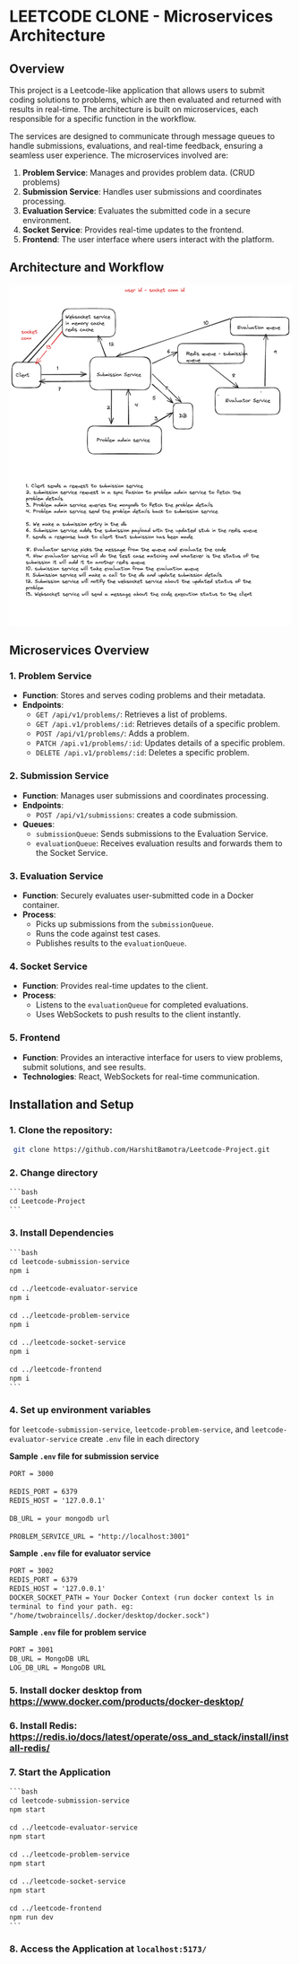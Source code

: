 # LEETCODE CLONE - Microservices Architecture

## Overview

This project is a Leetcode-like application that allows users to submit coding solutions to problems, which are then evaluated and returned with results in real-time. The architecture is built on microservices, each responsible for a specific function in the workflow. 

The services are designed to communicate through message queues to handle submissions, evaluations, and real-time feedback, ensuring a seamless user experience. The microservices involved are:

1. **Problem Service**: Manages and provides problem data. (CRUD problems)
2. **Submission Service**: Handles user submissions and coordinates processing.
3. **Evaluation Service**: Evaluates the submitted code in a secure environment.
4. **Socket Service**: Provides real-time updates to the frontend.
5. **Frontend**: The user interface where users interact with the platform.

## Architecture and Workflow

![Leetcode Architecture](./leetcode-architecture.png)

## Microservices Overview

### 1. Problem Service
- **Function**: Stores and serves coding problems and their metadata.
- **Endpoints**:
  - `GET /api/v1/problems/`: Retrieves a list of problems.
  - `GET /api.v1/problems/:id`: Retrieves details of a specific problem.
  - `POST /api/v1/problems/`: Adds a problem.
  - `PATCH /api.v1/problems/:id`: Updates details of a specific problem.
  - `DELETE /api.v1/problems/:id`: Deletes a specific problem.

### 2. Submission Service
- **Function**: Manages user submissions and coordinates processing.
- **Endpoints**:
  - `POST /api/v1/submissions`: creates a code submission.
- **Queues**:
  - `submissionQueue`: Sends submissions to the Evaluation Service.
  - `evaluationQueue`: Receives evaluation results and forwards them to the Socket Service.

### 3. Evaluation Service
- **Function**: Securely evaluates user-submitted code in a Docker container.
- **Process**:
  - Picks up submissions from the `submissionQueue`.
  - Runs the code against test cases.
  - Publishes results to the `evaluationQueue`.

### 4. Socket Service
- **Function**: Provides real-time updates to the client.
- **Process**:
  - Listens to the `evaluationQueue` for completed evaluations.
  - Uses WebSockets to push results to the client instantly.

### 5. Frontend
- **Function**: Provides an interactive interface for users to view problems, submit solutions, and see results.
- **Technologies**: React, WebSockets for real-time communication.

## Installation and Setup

### 1. Clone the repository:
   ```bash
    git clone https://github.com/HarshitBamotra/Leetcode-Project.git
   ```
### 2. Change directory
    ```bash
    cd Leetcode-Project
    ```
### 3. Install Dependencies
    ```bash
    cd leetcode-submission-service
    npm i

    cd ../leetcode-evaluator-service
    npm i

    cd ../leetcode-problem-service
    npm i

    cd ../leetcode-socket-service
    npm i

    cd ../leetcode-frontend
    npm i
    ```

### 4. Set up environment variables

for `leetcode-submission-service`, `leetcode-problem-service`, and `leetcode-evaluator-service`
create `.env` file in each directory

**Sample `.env` file for submission service**
```env
PORT = 3000

REDIS_PORT = 6379
REDIS_HOST = '127.0.0.1'

DB_URL = your mongodb url

PROBLEM_SERVICE_URL = "http://localhost:3001"

```

**Sample `.env` file for evaluator service**
```env
PORT = 3002
REDIS_PORT = 6379
REDIS_HOST = '127.0.0.1'
DOCKER_SOCKET_PATH = Your Docker Context (run docker context ls in terminal to find your path. eg: "/home/twobraincells/.docker/desktop/docker.sock") 
```

**Sample `.env` file for problem service**
```env
PORT = 3001
DB_URL = MongoDB URL
LOG_DB_URL = MongoDB URL
```

### 5. Install docker desktop from https://www.docker.com/products/docker-desktop/

### 6. Install Redis: https://redis.io/docs/latest/operate/oss_and_stack/install/install-redis/

### 7. Start the Application

    ```bash
    cd leetcode-submission-service
    npm start

    cd ../leetcode-evaluator-service
    npm start

    cd ../leetcode-problem-service
    npm start

    cd ../leetcode-socket-service
    npm start

    cd ../leetcode-frontend
    npm run dev
    ```

### 8. Access the Application at `localhost:5173/`